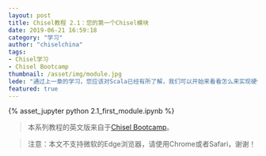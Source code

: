 ```yaml
---
layout: post
title: Chisel教程 2.1：您的第一个Chisel模块
date: 2019-06-21 16:59:18
category: "学习"
author: "chiselchina"
tags:
- Chisel学习
- Chisel Bootcamp
thumbnail: /asset/img/module.jpg
lede: "通过上一章的学习，您应该对Scala已经有所了解，我们可以开始来看看怎么来实现硬件。在这一节中我们会看到一个完整的Chisel模块和它的测试。"
featured: true
---
```


<div>
<script src="/metronic/assets/plugins/jquery.min.js"></script>
{% asset_jupyter python 2.1_first_module.ipynb %}
</div>

> 本系列教程的英文版来自于[Chisel Bootcamp](https://github.com/freechipsproject/chisel-bootcamp)。

> 注意：本文不支持微软的Edge浏览器，请使用Chrome或者Safari，谢谢！
